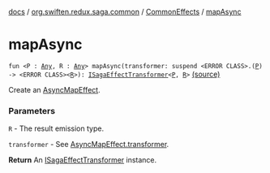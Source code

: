 [docs](../../index.md) / [org.swiften.redux.saga.common](../index.md) / [CommonEffects](index.md) / [mapAsync](./map-async.md)

# mapAsync

`fun <P : `[`Any`](https://kotlinlang.org/api/latest/jvm/stdlib/kotlin/-any/index.html)`, R : `[`Any`](https://kotlinlang.org/api/latest/jvm/stdlib/kotlin/-any/index.html)`> mapAsync(transformer: suspend <ERROR CLASS>.(`[`P`](map-async.md#P)`) -> <ERROR CLASS><`[`R`](map-async.md#R)`>): `[`ISagaEffectTransformer`](../-i-saga-effect-transformer.md)`<`[`P`](map-async.md#P)`, `[`R`](map-async.md#R)`>` [(source)](https://github.com/protoman92/KotlinRedux/tree/master/common/common-saga/src/main/kotlin/org/swiften/redux/saga/common/CommonEffects.kt#L124)

Create an [AsyncMapEffect](../-async-map-effect/index.md).

### Parameters

`R` - The result emission type.

`transformer` - See [AsyncMapEffect.transformer](../-async-map-effect/transformer.md).

**Return**
An [ISagaEffectTransformer](../-i-saga-effect-transformer.md) instance.

